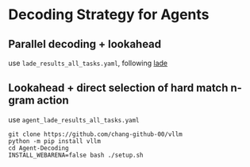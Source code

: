 # Decoding Strategy for Agents

## Parallel decoding + lookahead
use `lade_results_all_tasks.yaml`, following [lade](https://lmsys.org/blog/2023-11-21-lookahead-decoding/)

## Lookahead + direct selection of hard match n-gram action
use `agent_lade_results_all_tasks.yaml`

```
git clone https://github.com/chang-github-00/vllm
python -m pip install vllm
cd Agent-Decoding
INSTALL_WEBARENA=false bash ./setup.sh
```